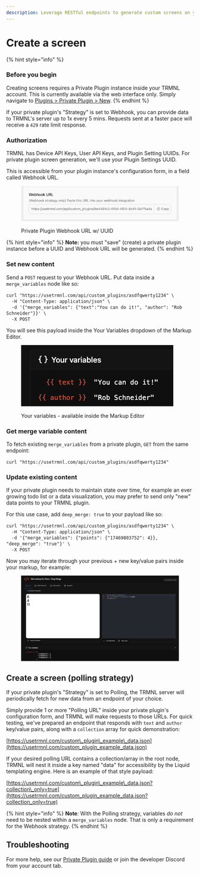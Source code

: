 ```yaml
---
description: Leverage RESTful endpoints to generate custom screens on your TRMNL device.
---
```


# Create a screen

{% hint style="info" %}
### Before you begin

Creating screens requires a Private Plugin instance inside your TRMNL account. This is currently available via the web interface only. Simply navigate to [Plugins > Private Plugin > New](https://usetrmnl.com/plugin_settings/new?keyname=private_plugin).
{% endhint %}

If your private plugin's "Strategy" is set to Webhook, you can provide data to TRMNL's server up to 1x every 5 mins. Requests sent at a faster pace will receive a `429` rate limit response.

### Authorization

TRMNL has Device API Keys, User API Keys, and Plugin Setting UUIDs. For private plugin screen generation, we'll use your Plugin Settings UUID.

This is accessible from your plugin instance's configuration form, in a field called Webhook URL.

<figure><img src="../.gitbook/assets/TRMNL Private Plugin Webhook URL w UUID.png" alt=""><figcaption><p>Private Plugin Webhook URL w/ UUID</p></figcaption></figure>

{% hint style="info" %}
**Note:**  you must "save" (create) a private plugin instance before a UUID and Webhook URL will be generated.
{% endhint %}

### Set new content

Send a `POST` request to your Webhook URL. Put data inside a `merge_variables` node like so:

```
curl "https://usetrmnl.com/api/custom_plugins/asdfqwerty1234" \
  -H "Content-Type: application/json" \
  -d '{"merge_variables": {"text":"You can do it!", "author": "Rob Schneider"}}' \
  -X POST
```

You will see this payload inside the Your Variables dropdown of the Markup Editor.

<figure><img src="../.gitbook/assets/TRMNL - Your Variables dropdown.png" alt=""><figcaption><p>Your variables - available inside the Markup Editor</p></figcaption></figure>

### Get merge variable content

To fetch existing `merge_variables` from a private plugin, `GET` from the same endpoint:

```
curl "https://usetrmnl.com/api/custom_plugins/asdfqwerty1234"
```

### Update existing content

If your private plugin needs to maintain state over time, for example an ever growing todo list or a data visualization, you may prefer to send only "new" data points to your TRMNL plugin.

For this use case, add `deep_merge: true` to your payload like so:

```
curl "https://usetrmnl.com/api/custom_plugins/asdfqwerty1234" \
  -H "Content-Type: application/json" \
  -d '{"merge_variables": {"points": {"17469803752": 4}}, "deep_merge": "true"}' \
  -X POST
```

Now you may iterate through your previous + new key/value pairs inside your markup, for example:

<figure><img src="../.gitbook/assets/TRMNL-webhook-deep-merge-example.png" alt=""><figcaption></figcaption></figure>

## Create a screen (polling strategy)

If your private plugin's "Strategy" is set to Polling, the TRMNL server will periodically fetch for new data from an endpoint of your choice.

Simply provide 1 or more "Polling URL" inside your private plugin's configuration form, and TRMNL will make requests to those URLs. For quick testing, we've prepared an endpoint that responds with `text` and `author` key/value pairs, along with a `collection` array for quick demonstration:

[https://usetrmnl.com/custom\_plugin\_example\_data.json](https://usetrmnl.com/custom_plugin_example_data.json)

If your desired polling URL contains a collection/array in the root node, TRMNL will nest it inside a key named "data" for accessibility by the Liquid templating engine. Here is an example of that style payload:

[https://usetrmnl.com/custom\_plugin\_example\_data.json?collection\_only=true](https://usetrmnl.com/custom_plugin_example_data.json?collection_only=true)

{% hint style="info" %}
**Note**: With the Polling strategy, variables _do not_ need to be nested within a `merge_variables` node. That is only a requirement for the Webhook strategy.
{% endhint %}

## Troubleshooting

For more help, see our [Private Plugin guide](https://help.usetrmnl.com/en/articles/9510536-custom-plugins) or join the developer Discord from your account tab.
